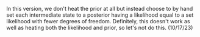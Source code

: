 In this version, we don't heat the prior at all but instead choose to by hand set each intermediate state to a posterior having a likelihood equal to a set likelihood with fewer degrees of freedom. Definitely, this doesn't work as well as heating both the likelihood and prior, so let's not do this. (10/17/23)
